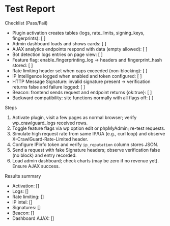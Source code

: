 # Test Report

Checklist (Pass/Fail)
- Plugin activation creates tables (logs, rate_limits, signing_keys, fingerprints): [ ]
- Admin dashboard loads and shows cards: [ ]
- AJAX analytics endpoints respond with data (empty allowed): [ ]
- Bot detection logs entries on page view: [ ]
- Feature flag: enable_fingerprinting_log -> headers and fingerprint_hash stored: [ ]
- Rate limiting header set when caps exceeded (non-blocking): [ ]
- IP Intelligence logged when enabled and token configured: [ ]
- HTTP Message Signature: invalid signature present -> verification returns false and failure logged: [ ]
- Beacon: frontend sends request and endpoint returns {ok:true}: [ ]
- Backward compatibility: site functions normally with all flags off: [ ]

Steps
1) Activate plugin, visit a few pages as normal browser; verify wp_crawlguard_logs received rows.
2) Toggle feature flags via wp option edit or phpMyAdmin; re-test requests.
3) Simulate high request rate from same IP/UA (e.g., curl loop) and observe X-CrawlGuard-Rate-Limited header.
4) Configure IPinfo token and verify `ip_reputation` column stores JSON.
5) Send a request with fake Signature headers; observe verification false (no block) and entry recorded.
6) Load admin dashboard; check charts (may be zero if no revenue yet). Ensure AJAX success.

Results summary
- Activation: []
- Logs: []
- Rate limiting: []
- IP intel: []
- Signatures: []
- Beacon: []
- Dashboard AJAX: []
